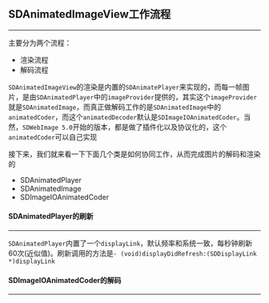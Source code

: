 ## SDAnimatedImageView工作流程

--------

主要分为两个流程：

- 渲染流程
- 解码流程

`SDAnimatedImageView`的渲染是内置的`SDAnimatePlayer`来实现的，而每一帧图片，是由`SDAnimatedPlayer`中的`imageProvider`提供的，其实这个`imageProvider`就是`SDAnimatedImage`，而真正做解码工作的是`SDAnimatedImage`中的`animatedCoder`，而这个`animatedDecoder`默认是`SDImageIOAnimatedCoder`。当然，`SDWebImage 5.0`开始的版本，都是做了插件化以及协议化的，这个`animatedCoder`可以自己实现



接下来，我们就来看一下下面几个类是如何协同工作，从而完成图片的解码和渲染的

- SDAnimatedPlayer
- SDAnimatedImage
- SDImageIOAnimatedCoder



#### SDAnimatedPlayer的刷新

--------

`SDAnimatedPlayer`内置了一个`displayLink`，默认频率和系统一致，每秒钟刷新60次(近似值)。刷新调用的方法是`- (void)displayDidRefresh:(SDDisplayLink *)displayLink`







#### SDImageIOAnimatedCoder的解码

--------



